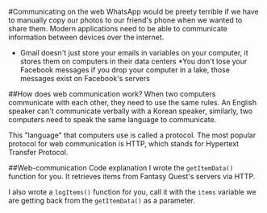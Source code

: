 #Communicating on the web 
WhatsApp would be preety terrible if we have to manually copy our photos to our friend's phone when we wanted to share them. Modern  applications need to be able to communicate information between devices over the internet.
* Gmail doesn't just store your emails in variables on your computer, it stores them on computers in their data centers
*You don't lose your Facebook messages if you drop your computer in a lake, those messages exist on Facebook's servers

##How does web communication work?
When two computers communicate with each other, they need to use the same rules. An English speaker can't communicate verbally with a Korean speaker, similarly, two computers need to speak the same language to communicate.

This "language" that computers use is called a protocol. The most popular protocol for web communication is HTTP, which stands for Hypertext Transfer Protocol.

##Web-communication Code explanation
I wrote the `getItemData()` function for you. It retrieves items from Fantasy Quest's servers via HTTP.

I also wrote a `logItems()` function for you, call it with the `items` variable we are getting back from the `getItemData()` as a parameter.

